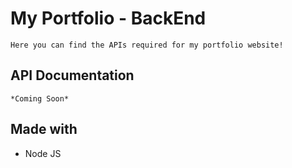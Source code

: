# My Portfolio - BackEnd

    Here you can find the APIs required for my portfolio website!

## API Documentation

    *Coming Soon*

## Made with

- Node JS
